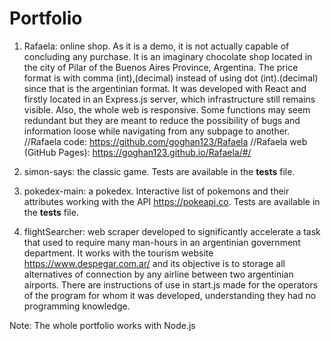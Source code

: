 # Portfolio

1. Rafaela: online shop. As it is a demo, it is not actually capable of concluding any purchase. It is an imaginary chocolate shop located in the city of Pilar of the Buenos Aires Province, Argentina. The price format is with comma (int),(decimal) instead of using dot (int).(decimal) since that is the argentinian format. It was developed with React and firstly located in an Express.js server, which infrastructure still remains visible. Also, the whole web is responsive. Some functions may seem redundant but they are meant to reduce the possibility of bugs and information loose while navigating from any subpage to another.
//Rafaela code: https://github.com/goghan123/Rafaela
//Rafaela web (GitHub Pages): https://goghan123.github.io/Rafaela/#/

2. simon-says: the classic game. Tests are available in the __tests__ file.

3. pokedex-main: a pokedex. Interactive list of pokemons and their attributes working with the API https://pokeapi.co. Tests are available in the __tests__ file.

4. flightSearcher: web scraper developed to significantly accelerate a task that used to require many man-hours in an argentinian government department. It works with the tourism website https://www.despegar.com.ar/ and its objective is to storage all alternatives of connection by any airline between two argentinian airports. There are instructions of use in start.js made for the operators of the program for whom it was developed, understanding they had no programming knowledge.

Note: The whole portfolio works with Node.js

